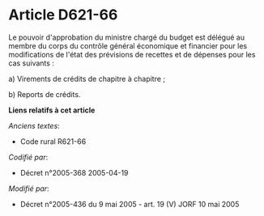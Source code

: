 # Article D621-66

Le pouvoir d'approbation du ministre chargé du budget est délégué au membre du corps du contrôle général économique et
financier pour les modifications de l'état des prévisions de recettes et de dépenses pour les cas suivants :

a) Virements de crédits de chapitre à chapitre ;

b) Reports de crédits.

**Liens relatifs à cet article**

_Anciens textes_:

  - Code rural R621-66

_Codifié par_:

  - Décret n°2005-368 2005-04-19

_Modifié par_:

  - Décret n°2005-436 du 9 mai 2005 - art. 19 (V) JORF 10 mai 2005
